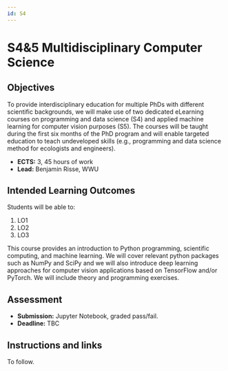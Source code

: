 ```yaml
---
id: S4
---
```


# S4&5 Multidisciplinary Computer Science

## Objectives
To provide interdisciplinary education for multiple PhDs with different scientific backgrounds, we will make use of two dedicated eLearning courses on programming and data science (S4) and applied machine learning for computer vision purposes (S5). The courses will be taught during the first six months of the PhD program and will enable targeted education to teach undeveloped skills (e.g., programming and data science method for ecologists and engineers).

* **ECTS:** 3, 45 hours of work
* **Lead:** Benjamin Risse, WWU

## Intended Learning Outcomes

Students will be able to:
1. LO1
2. LO2
3. LO3

This course provides an introduction to Python programming, scientific computing, and machine learning. We will cover relevant python packages such as NumPy and SciPy and we will also introduce deep learning approaches for computer vision applications based on TensorFlow and/or PyTorch. We will include theory and programming exercises.

## Assessment
* **Submission:** Jupyter Notebook, graded pass/fail.
* **Deadline:** TBC

## Instructions and links
To follow.